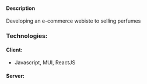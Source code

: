 #### Description
Developing an e-commerce webiste to selling perfumes


### Technologies:
#### Client:
- Javascript, MUI, ReactJS
#### Server:
